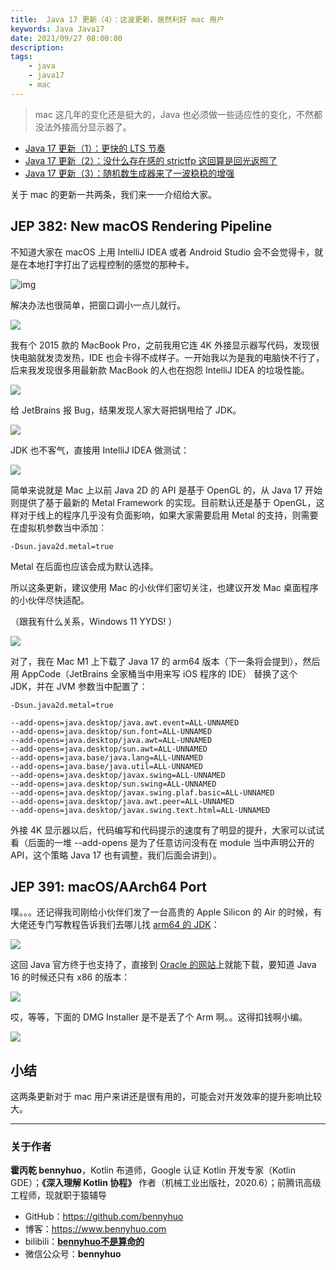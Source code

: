 ```yaml
---
title:  Java 17 更新（4）：这波更新，居然利好 mac 用户 
keywords: Java Java17 
date: 2021/09/27 08:00:00
description: 
tags: 
    - java
    - java17
    - mac 
---
```


> mac 这几年的变化还是挺大的，Java 也必须做一些适应性的变化，不然都没法外接高分显示器了。 



<!-- more -->




* [Java 17 更新（1）：更快的 LTS 节奏](https://www.bennyhuo.com/2021/09/26/Java17-Updates-01-intro/)
* [Java 17 更新（2）：没什么存在感的 strictfp 这回算是回光返照了](https://www.bennyhuo.com/2021/09/26/Java17-Updates-02-strictfp/)
* [Java 17 更新（3）：随机数生成器来了一波稳稳的增强](https://www.bennyhuo.com/2021/09/27/Java17-Updates-03-random/)  

关于 mac 的更新一共两条，我们来一一介绍给大家。

## JEP 382: New macOS Rendering Pipeline

不知道大家在 macOS 上用 IntelliJ IDEA 或者 Android Studio 会不会觉得卡，就是在本地打字打出了远程控制的感觉的那种卡。

![img](https://kotlinblog-1251218094.costj.myqcloud.com/6c8656be-f0d8-432e-9bfd-94a1fbd7cd6c/media/Java17-Updates-04-mac/07EE223B.gif)

解决办法也很简单，把窗口调小一点儿就行。

![](https://kotlinblog-1251218094.costj.myqcloud.com/6c8656be-f0d8-432e-9bfd-94a1fbd7cd6c/media/Java17-Updates/image-20210920202342410.png)

我有个 2015 款的 MacBook Pro，之前我用它连 4K 外接显示器写代码，发现很快电脑就发烫发热，IDE 也会卡得不成样子。一开始我以为是我的电脑快不行了，后来我发现很多用最新款 MacBook 的人也在抱怨 IntelliJ IDEA 的垃圾性能。

![](https://kotlinblog-1251218094.costj.myqcloud.com/6c8656be-f0d8-432e-9bfd-94a1fbd7cd6c/media/Java17-Updates/0033dr8Dgy1gskvcr4481g603w02naa802.gif)

给 JetBrains 报 Bug，结果发现人家大哥把锅甩给了 JDK。

![](https://kotlinblog-1251218094.costj.myqcloud.com/6c8656be-f0d8-432e-9bfd-94a1fbd7cd6c/media/Java17-Updates/image-20210920204103615.png)

JDK 也不客气，直接用 IntelliJ IDEA 做测试：

![](https://kotlinblog-1251218094.costj.myqcloud.com/6c8656be-f0d8-432e-9bfd-94a1fbd7cd6c/media/Java17-Updates/image-20210920204435651.png)

简单来说就是 Mac 上以前 Java 2D 的 API 是基于 OpenGL 的，从 Java 17 开始则提供了基于最新的 Metal Framework 的实现。目前默认还是基于 OpenGL，这样对于线上的程序几乎没有负面影响，如果大家需要启用 Metal 的支持，则需要在虚拟机参数当中添加：

```
-Dsun.java2d.metal=true
```

Metal 在后面也应该会成为默认选择。

所以这条更新，建议使用 Mac 的小伙伴们密切关注，也建议开发 Mac 桌面程序的小伙伴尽快适配。

（跟我有什么关系，Windows 11 YYDS! ）

![](https://kotlinblog-1251218094.costj.myqcloud.com/6c8656be-f0d8-432e-9bfd-94a1fbd7cd6c/media/Java17-Updates/7103A24A.png)

对了，我在 Mac M1 上下载了 Java 17 的 arm64 版本（下一条将会提到），然后用 AppCode（JetBrains 全家桶当中用来写 iOS 程序的 IDE） 替换了这个 JDK，并在 JVM 参数当中配置了：

```
-Dsun.java2d.metal=true

--add-opens=java.desktop/java.awt.event=ALL-UNNAMED
--add-opens=java.desktop/sun.font=ALL-UNNAMED
--add-opens=java.desktop/java.awt=ALL-UNNAMED
--add-opens=java.desktop/sun.awt=ALL-UNNAMED
--add-opens=java.base/java.lang=ALL-UNNAMED
--add-opens=java.base/java.util=ALL-UNNAMED
--add-opens=java.desktop/javax.swing=ALL-UNNAMED
--add-opens=java.desktop/sun.swing=ALL-UNNAMED
--add-opens=java.desktop/javax.swing.plaf.basic=ALL-UNNAMED
--add-opens=java.desktop/java.awt.peer=ALL-UNNAMED
--add-opens=java.desktop/javax.swing.text.html=ALL-UNNAMED
```

外接 4K 显示器以后，代码编写和代码提示的速度有了明显的提升，大家可以试试看（后面的一堆 --add-opens 是为了任意访问没有在 module 当中声明公开的 API，这个策略 Java 17 也有调整，我们后面会讲到）。

## JEP 391: macOS/AArch64 Port

噗。。。还记得我司刚给小伙伴们发了一台高贵的 Apple Silicon 的 Air 的时候，有大佬还专门写教程告诉我们去哪儿找 [arm64 的 JDK](https://www.azul.com/downloads/?version=java-11-lts&os=macos&architecture=arm-64-bit&package=jdk)：

![](https://kotlinblog-1251218094.costj.myqcloud.com/6c8656be-f0d8-432e-9bfd-94a1fbd7cd6c/media/Java17-Updates/image-20210920204728153.png)

这回 Java 官方终于也支持了，直接到 [Oracle 的网站](https://www.oracle.com/java/technologies/javase/jdk17-archive-downloads.html)上就能下载，要知道 Java 16 的时候还只有 x86 的版本：

![](https://kotlinblog-1251218094.costj.myqcloud.com/6c8656be-f0d8-432e-9bfd-94a1fbd7cd6c/media/Java17-Updates/image-20210920204910901.png)

哎，等等，下面的 DMG Installer 是不是丢了个 Arm 啊。。这得扣钱啊小编。

![](https://kotlinblog-1251218094.costj.myqcloud.com/6c8656be-f0d8-432e-9bfd-94a1fbd7cd6c/media/Java17-Updates/710ABDBF.jpg) 

## 小结

这两条更新对于 mac 用户来讲还是很有用的，可能会对开发效率的提升影响比较大。


---

### 关于作者

**霍丙乾 bennyhuo**，Kotlin 布道师，Google 认证 Kotlin 开发专家（Kotlin GDE）；**《深入理解 Kotlin 协程》** 作者（机械工业出版社，2020.6）；前腾讯高级工程师，现就职于猿辅导

* GitHub：https://github.com/bennyhuo
* 博客：https://www.bennyhuo.com
* bilibili：[**bennyhuo不是算命的**](https://space.bilibili.com/28615855)
* 微信公众号：**bennyhuo**
